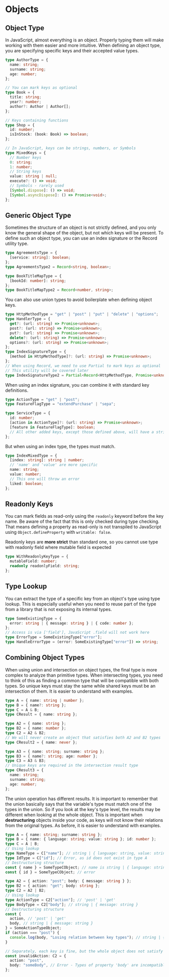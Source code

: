# Objects

## Object Type

In JavaScript, almost everything is an object. Properly typing them will make working with them easier and more intuitive. When defining an object type, you are specifying specific keys and their accepted value types.

```ts
type AuthorType = {
  name: string;
  surname: string;
  age: number;
};

// You can mark keys as optional
type Book = {
  title: string;
  year?: number;
  author?: Author | Author[];
};

// Keys containing functions
type Shop = {
  id: number;
  isInStock: (book: Book) => boolean;
};

// In JavaScript, keys can be strings, numbers, or Symbols
type MixedKeys = {
  // Number keys
  0: string;
  1: number;
  // String keys
  value: string | null;
  execute?: () => void;
  // Symbols - rarely used
  [Symbol.dispose]: () => void;
  [Symbol.asyncDispose]: () => Promise<void>;
};
```

## Generic Object Type

Sometimes the structure of an object is not strictly defined, and you only know the general shape of the object, but not which keys will be present. To define such an object type, you can use an index signature or the Record utility type.

```ts
type AgreementsType = {
  [service: string]: boolean;
};
type AgreementsType2 = Record<string, boolean>;

type BookTitleMapType = {
  [bookId: number]: string;
};
type BookTitleMapType2 = Record<number, string>;
```

You can also use union types to avoid boilerplate when defining object keys.

```ts
type HttpMethodType = "get" | "post" | "put" | "delete" | "options";
type HandlerType = {
  get?: (url: string) => Promise<unknown>;
  post?: (url: string) => Promise<unknown>;
  put?: (url: string) => Promise<unknown>;
  delete?: (url: string) => Promise<unknown>;
  options?: (url: string) => Promise<unknown>;
};
type IndexSignatureType = {
  [method in HttpMethodType]?: (url: string) => Promise<unknown>;
};
// When using Record, we need to use Partial to mark keys as optional
// This utility will be covered later
type IndexSignatureType2 = Partial<Record<HttpMethodType, Promise<unknown>>>;
```

When using an index signature, you can combine it with standard key definitions.

```ts
type ActionType = "get" | "post";
type FeatureFlagType = "extendPurchase" | "sepa";

type ServiceType = {
  id: number;
  [action in ActionType]?: (url: string) => Promise<unknown>;
  [feature in FeatureFlagType]: boolean;
  // All other added keys, except those defined above, will have a string type
};
```

But when using an index type, the types must match.

```ts
type IndexMixedType = {
  [index: string]: string | number;
  // 'name' and 'value' are more specific
  name: string;
  value: number;
  // This one will throw an error
  liked: boolean;
};
```

## Readonly Keys

You can mark fields as read-only using the `readonly` keyword before the key name. Be aware of the fact that this is only checked during type checking. That means defining a property as read-only is not transpiled to JavaScript using `Object.defineProperty` with `writable: false`.

Readonly keys are **more strict** than standard one, so you cannot use type with readonly field where mutable field is expected

```ts
type WithReadonlyKeyType = {
  mutableField: number;
  readonly readonlyField: string;
};
```

## Type Lookup

You can extract the type of a specific key from an object's type using type lookup. This is especially useful when you need to reuse part of the type from a library that is not exposing its internal types.

```ts
type SomeExistingType = {
  error: string | { message: string } | { code: number };
};
// Access is via ['field'], JavaScript .field will not work here
type ErrorType = SomeExistingType["error"];
type HandleErrorType = (error: SomeExistingType["error"]) => string;
```

## Combining Object Types

When using union and intersection on object types, the final type is more complex to analyze than primitive types.
When intersecting types, you need to think of this as finding a common type that will be compatible with both types. So unique keys must stay the same while shared keys must be an intersection of them. It is easier to understand with examples.

```ts
type A = { name: string | number };
type B = { name?: string };
type C = A & B;
type CResult = { name: string };

type A2 = { name: string };
type B2 = { name: number };
type C2 = A2 & B2;
// We will never create an object that satisfies both A2 and B2 types
type CResult2 = { name: never };

type A3 = { name: string; surname: string };
type B3 = { name?: string; age: number };
type C3 = A3 & B3;
// Unique keys are required in the intersection result type
type CResult3 = {
  name: string;
  surname: string;
  age: number;
};
```

The union operation has different results. It is important to remember that the union basically says that the variable's type must match one of the types in the union. So if you look at the key's type level, the results may be different when looking at the whole object. This is important when **destructuring** objects inside your code, as keys will not know their relations from the original types. As before, it is easier to understand with examples.

```ts
type A = { name: string; surname: string };
type B = { name: { language: string; value: string }; id: number };
type C = A | B;
// Using lookup
type NameType = C["name"]; // string | { language: string, value: string }
type IdType = C["id"]; // Error, as id does not exist in type A
// Destructuring structure
const { name } = SomeTypeCObject; // name is string | { language: string, value: string }
const { id } = SomeTypeCObject; // error

type A2 = { action: "post"; body: { message: string } };
type B2 = { action: "get"; body: string };
type C2 = A2 | B2;
// Using lookup
type ActionType = C2["action"]; // 'post' | 'get'
type BodyType = C2["body"]; // string | { message: string }
// Destructuring structure
const {
  action, // 'post' | 'get'
  body, // string | { message: string }
} = SomeActionTypeObject;
if (action === "post") {
  console.log(body, "Losing relation between key types"); // string | { message: string }
}

// Separately, each key is fine, but the whole object does not satisfy either type A2 or B2
const invalidAction: C2 = {
  action: "post",
  body: "someBody", // Error - Types of property 'body' are incompatible.
};
```
